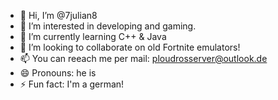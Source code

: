 - 👋 Hi, I’m @7julian8
- 👀 I’m interested in developing and gaming.
- 🌱 I’m currently learning C++ & Java
- 💞️ I’m looking to collaborate on old Fortnite emulators!
- 📫 You can reeach me per mail: ploudrosserver@outlook.de
- 😄 Pronouns: he is
- ⚡ Fun fact: I'm a german!
